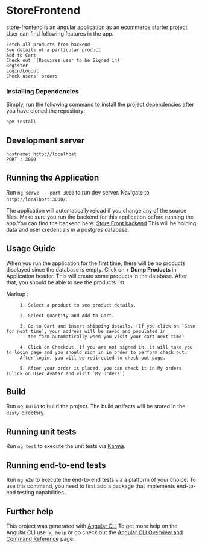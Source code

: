 # StoreFrontend
store-frontend is an angular application as an ecommerce starter project. User can find following features in the app.

```
Fetch all products from backend
See details of a particular product
Add to Cart
Check out `(Requires user to be Signed in)`
Register
Login/Logout
Check users' orders
```
### Installing Dependencies

Simply, run the following command to install the project dependencies after you have cloned the repository:
```
npm install
```
## Development server

```
hostname: http://localhost
PORT : 3000
```
## Running the Application

Run `ng serve  --port 3000` to run dev server. Navigate to `http://localhost:3000/`. 

The application will automatically reload if you change any of the source files.
Make sure you run the backend for this application before running the app.You can find the backend here: 
[Store Front backend](https://github.com/toseefAhmed-pk/storefront-backend-api.git)
This will be holding data and user credentials in a postgres database.

## Usage Guide
When you run the application for the first time, there will be no products displayed since the database is empty. Click on **+ Dump Products** in Application header. This will create some products in the database. After that, you should be able to see the products list.

Markup : 
         
         1. Select a product to see product details.

         2. Select Quantity and Add to Cart.
         
         3. Go to Cart and insert shipping details. (If you click on `Save for next time`, your address will be saved and populated in 
            the form automatically when you visit your cart next time)
         
         4. Click on Checkout. If you are not signed in, it will take you to login page and you should sign in in order to perform check out. 
         After login, you will be redirected to check out page.
         
         5. After your order is placed, you can check it in My orders. (Click on User Avatar and visit `My Orders`)

## Build

Run `ng build` to build the project. The build artifacts will be stored in the `dist/` directory.

## Running unit tests

Run `ng test` to execute the unit tests via [Karma](https://karma-runner.github.io).

## Running end-to-end tests

Run `ng e2e` to execute the end-to-end tests via a platform of your choice. To use this command, you need to first add a package that implements end-to-end testing capabilities.

## Further help
This project was generated with [Angular CLI](https://github.com/angular/angular-cli)
To get more help on the Angular CLI use `ng help` or go check out the [Angular CLI Overview and Command Reference](https://angular.io/cli) page.

